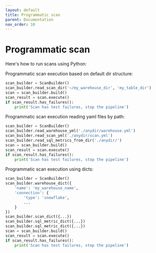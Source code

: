 ```yaml
---
layout: default
title: Programmatic scan
parent: Documentation
nav_order: 10
---
```


# Programmatic scan

Here's how to run scans using Python:

Programmatic scan execution based on default dir structure:
```python
scan_builder = ScanBuilder()
scan_builder.read_scan_dir('~/my_warehouse_dir', 'my_table_dir')
scan = scan_builder.build()
scan_result = scan.execute()
if scan_result.has_failures():
    print('Scan has test failures, stop the pipeline')
```

Programmatic scan execution reading yaml files by path:
```python
scan_builder = ScanBuilder()
scan_builder.read_warehouse_yml('./anydir/warehouse.yml')
scan_builder.read_scan_yml('./anydir/scan.yml')
scan_builder.read_sql_metrics_from_dir('./anydir/')
scan = scan_builder.build()
scan_result = scan.execute()
if scan_result.has_failures():
    print('Scan has test failures, stop the pipeline')
```

Programmatic scan execution using dicts:
```python
scan_builder = ScanBuilder()
scan_builder.warehouse_dict({
    'name': 'my_warehouse_name',
    'connection': {
        'type': 'snowflake',
        ...
    }
})
scan_builder.scan_dict({...})
scan_builder.sql_metric_dict({...})
scan_builder.sql_metric_dict({...})
scan = scan_builder.build()
scan_result = scan.execute()
if scan_result.has_failures():
    print('Scan has test failures, stop the pipeline')
```

